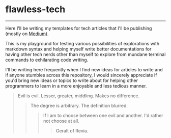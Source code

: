 # flawless-tech
---------------------------

Here I'll be writing my templates for tech articles that I'll be publishing (mostly on [Medium](https://medium.com/@arthurkaminsky)).

This is my playground for testing various possibilities of explorations with markdown syntax and helping myself write better documentations for having other tech nerds other than myself to explore from mundane terminal commands to exhilarating code writing.

I'll be writing here frequently when I find new ideas for articles to write and if anyone stumbles across this repository, I would sincerely appreciate if you'd bring new ideas or topics to write about for helping other programmers to learn in a more enjoyable and less tedious manner.

> Evil is evil.
> Lesser, greater, middling.
> Makes no difference.
> > The degree is arbitrary.
> > The definition blurred.
> > > If I am to choose between one evil and another.
> > > I'd rather not choose at all.
> > > > Geralt of Revia.
